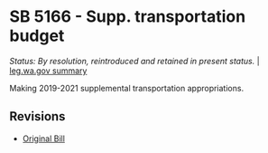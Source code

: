 # SB 5166 - Supp. transportation budget
*Status: By resolution, reintroduced and retained in present status.* | [leg.wa.gov summary](https://app.leg.wa.gov/billsummary?BillNumber=5166&Year=2021)

Making 2019-2021 supplemental transportation appropriations.

## Revisions
* [Original Bill](1/)